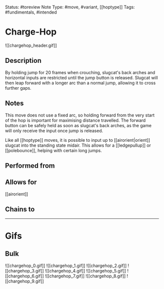 Status: #toreview 
Note Type: #move, #variant, [[hoptype]]
Tags: #fundimentals, #intended 

# Charge-Hop
![[chargehop_header.gif]]
## Description
By holding jump for 20 frames when crouching, slugcat's back arches and horizontal inputs are restricted until the jump button is released. Slugcat will then leap forward with a longer arc than a normal jump, allowing it to cross further gaps.

## Notes
This move does not use a fixed arc, so holding forward from the very start of the hop is important for maximising distance travelled. The forward button can be safely held as soon as slugcat's back arches, as the game will only receive the input once jump is released.

Like all [[hoptype]] moves, it is possible to input up to [[airorient|orient]] slugcat into the standing state midair. This allows for a [[ledgepullup]] or [[polebounce]], helping with certain long jumps.

## Performed from


## Allows for
[[airorient]]

## Chains to


___
# Gifs
## Bulk
![[chargehop_0.gif]]
![[chargehop_1.gif]]
![[chargehop_2.gif]]
![[chargehop_3.gif]]
![[chargehop_4.gif]]
![[chargehop_5.gif]]
![[chargehop_6.gif]]
![[chargehop_7.gif]]
![[chargehop_8.gif]]
![[chargehop_9.gif]]